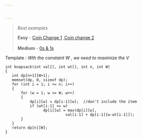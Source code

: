 ```yaml
---


---
```


<blockquote>
<p><em>Best examples</em></p>
<p><strong>Easy</strong> - <a href="https://leetcode.com/problems/coin-change/discuss/121814/C++-Dynamic-Programming-%28Knapsack-Approach%29">Coin Change 1</a> ,<a href="https://leetcode.com/problems/coin-change-2/discuss/121863/C++-Dynamic-Programming-Solution-%28Knapsack-Approach%29">Coin change 2<br>
</a><br>
<strong>Medium</strong> - <a href="https://leetcode.com/problems/ones-and-zeroes/discuss/121876/C++-DP-Knapsack-Approach">0s &amp; 1s</a></p>
</blockquote>
<p>Template : <em>Wth the constaint W , we need to maximize the V</em></p>
<pre><code>int knapsack(int val[], int wt[], int n, int W)
{
   int dp[n+1][W+1];
   memset(dp, 0, sizeof dp);
   for (int i = 1; i &lt;= n; i++)
   {
       for (w = 1; w &lt;= W; w++)
       {
           dp[i][w] = dp[i-1][w];  //don't include the item
           if (wt[i-1] &lt;= w)
                 dp[i][w] = max(dp[i][w], 
                           val[i-1] + dp[i-1][w-wt[i-1]]);  
       }
   }
   return dp[n][W];
}
</code></pre>

